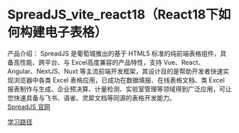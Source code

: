 # SpreadJS_vite_react18（React18下如何构建电子表格）
产品介绍：
SpreadJS 是葡萄城推出的基于 HTML5 标准的纯前端表格组件，具备高性能、跨平台、与 Excel高度兼容的产品特性，支持 Vue、React、Angular、NextJS、Nuxt 等主流前端开发框架，其设计目的是帮助开发者快速实现浏览器中各类 Excel 表格应用，已成功在数据填报、在线表格文档、类 Excel 报表制作与生成、企业预决算、计量检测、实验室管理等领域得到广泛应用，可让您快速具备与飞书、语雀、灵犀文档等同源的表格开发能力。
<br>
[SpreadJS 官网](https://www.grapecity.com.cn/developer/spreadjs)
<br>

[学习路径](https://www.grapecity.com.cn/developer/spreadjs/learningplan)


